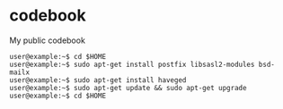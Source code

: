 # codebook
My public codebook

```console
user@example:~$ cd $HOME
user@example:~$ sudo apt-get install postfix libsasl2-modules bsd-mailx
user@example:~$ sudo apt-get install haveged
user@example:~$ sudo apt-get update && sudo apt-get upgrade
user@example:~$ cd $HOME
```
